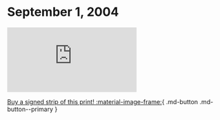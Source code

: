 # September 1, 2004

![](https://www.achewood.com/comic.php?date=09012004)

[Buy a signed strip of this print! :material-image-frame:](https://achewood-holiday-pop-up.myshopify.com/products/strip#09012004){ .md-button .md-button--primary }
